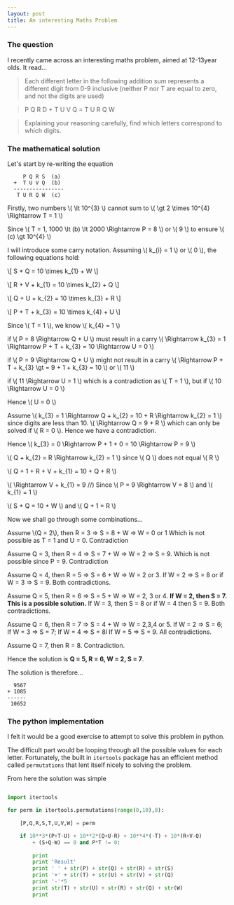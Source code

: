 ```yaml
---
layout: post
title: An interesting Maths Problem
---
```


### The question

I recently came across an interesting maths problem, aimed at 12-13year olds. It read...

>Each different letter in the following addition sum represents a different digit from 0-9 inclusive (neither P nor T are equal to zero, and not the digits are used)

> P Q R D + T U V Q = T U R Q W

>Explaining your reasoning carefully, find which letters correspond to which digits.


### The mathematical solution

Let's start by re-writing the equation


         P Q R S  (a)
      +  T U V Q  (b)
      ----------------
       T U R Q W  (c)
 

Firstly, two numbers \\( \lt 10^{3} \\) cannot sum to \\( \gt 2 \times 10^{4} \Rightarrow T = 1 \\)

Since \\( T = 1, 1000 \lt (b) \lt 2000 \Rightarrow P = 8 \\) or \\( 9 \\) to ensure \\( (c) \gt 10^{4} \\)

I will introduce some carry notation. Assuming \\( k_{i} = 1 \\) or \\( 0 \\), the following equations hold:

\\[ S + Q = 10 \times k\_{1} + W \\]

\\[ R + V + k\_{1} = 10 \times k\_{2} + Q \\]

\\[ Q + U + k\_{2} = 10 \times k\_{3} + R \\]

\\[ P + T + k\_{3} = 10 \times k\_{4} + U \\]

Since \\( T = 1 \\), we know \\( k_{4} = 1 \\)

if \\( P = 8 \Rightarrow Q + U \\) must result in a carry \\( \Rightarrow k\_{3} = 1 \Rightarrow P + T + k\_{3} = 10 \Rightarrow U = 0 \\)

if \\( P = 9 \Rightarrow Q + U \\) might not result in a carry \\( \Rightarrow P + T + k\_{3} \gt = 9 + 1 + k\_{3} = 10 \\) or \\( 11 \\)

if \\( 11 \Rightarrow U = 1 \\) which is a contradiction as \\( T = 1 \\), but if \\( 10 \Rightarrow U = 0 \\)

Hence \\( U = 0 \\) 



Assume \\( k\_{3} = 1 \Rightarrow Q + k\_{2} = 10 + R  \Rightarrow k\_{2} = 1  \\) since digits are less than 10.
\\( \Rightarrow Q = 9 + R \\) which can only be solved if \\( R = 0 \\). Hence we have a contradiction.

Hence \\( k\_{3} = 0 \Rightarrow P + 1 + 0 = 10 \Rightarrow P = 9 \\)

\\( Q + k\_{2} = R \Rightarrow k\_{2} = 1 \\) since \\( Q \\) does not equal \\( R \\)

\\( Q + 1 + R + V + k\_{1} = 10 + Q + R \\)

\\( \Rightarrow V + k\_{1} = 9 //) Since  \\( P = 9 \Rightarrow V = 8 \\) and \\( k\_{1} = 1 \\)

\\( S + Q = 10 + W \\) and  \\( Q + 1 = R \\)

Now we shall go through some combinations...

Assume \\(Q = 2\\), then R = 3 => S = 8 + W => W = 0 or 1 Which is not possible as T = 1 and U = 0. Contradiction

Assume Q = 3, then R = 4 => S = 7 + W => W = 2 => S = 9. Which is not possible since P = 9. Contradiction

Assume Q = 4, then R = 5 => S = 6 + W => W = 2 or 3. If W = 2 => S = 8 or if W = 3 => S = 9. Both contradictions.

Assume Q = 5, then R = 6 => S = 5 + W => W = 2, 3 or 4. **If W = 2, then S = 7. This is a possible solution.** If W = 3, then S = 8 or if W = 4 then S = 9. Both contradictions.

Assume Q = 6, then R = 7 => S = 4 + W => W = 2,3,4 or 5. If W = 2 => S = 6; If W = 3 => S = 7; If W = 4 => S = 8l If W = 5 => S = 9. All contradictions.

Assume Q = 7, then R = 8. Contradiction.

Hence the solution is **Q = 5, R = 6, W = 2, S = 7**.

The solution is therefore...

	  9567
	+ 1085
	------
	 10652




### The python implementation

I felt it would be a good exercise to attempt to solve this problem in python.

The difficult part would be looping through all the possible values for each letter. Fortunately, the built in `itertools` package has an efficient method called `permutations` that lent itself nicely to solving the problem.

From here the solution was simple

```python

import itertools

for perm in itertools.permutations(range(0,10),8):
		
	[P,Q,R,S,T,U,V,W] = perm

	if 10**3*(P+T-U) + 10**2*(Q+U-R) + 10**4*(-T) + 10*(R+V-Q)
		+ (S+Q-W) == 0 and P*T != 0:
		
		print
		print 'Result'
		print ' ' + str(P) + str(Q) + str(R) + str(S)
		print '+' + str(T) + str(U) + str(V) + str(Q)
		print '-'*5
		print str(T) + str(U) + str(R) + str(Q) + str(W)
		print 

```
